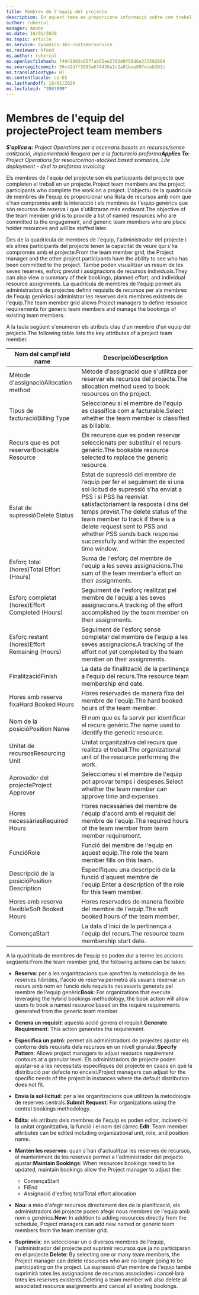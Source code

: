 ```yaml
---
title: Membres de l'equip del projecte
description: En aquest tema es proporciona informació sobre com treballar amb la informació dels membres d'un equip del projecte, els atributs i la planificació.
author: ruhercul
manager: Annbe
ms.date: 10/01/2020
ms.topic: article
ms.service: dynamics-365-customerservice
ms.reviewer: kfend
ms.author: ruhercul
ms.openlocfilehash: f4941803c657fab55ee2702d9f58d6e333592889
ms.sourcegitcommit: 56c42d7f5995a674426a1c2a81bae897dceb391c
ms.translationtype: HT
ms.contentlocale: ca-ES
ms.lasthandoff: 10/01/2020
ms.locfileid: "3907899"
---
```

# <a name="project-team-members"></a><span data-ttu-id="65d6d-103">Membres de l'equip del projecte</span><span class="sxs-lookup"><span data-stu-id="65d6d-103">Project team members</span></span>

<span data-ttu-id="65d6d-104">_**S'aplica a:** Project Operations per a escenaris basats en recursos/sense cotització, implementació lleugera per a la facturació proforma_</span><span class="sxs-lookup"><span data-stu-id="65d6d-104">_**Applies To:** Project Operations for resource/non-stocked based scenarios, Lite deployment - deal to proforma invoicing_</span></span>

<span data-ttu-id="65d6d-105">Els membres de l'equip del projecte són els participants del projecte que completen el treball en un projecte.</span><span class="sxs-lookup"><span data-stu-id="65d6d-105">Project team members are the project participants who complete the work on a project.</span></span> <span data-ttu-id="65d6d-106">L'objectiu de la quadrícula de membres de l'equip és proporcionar una llista de recursos amb nom que s'han compromès amb la interacció i els membres de l'equip genèrics que són recursos de reserva i que s'utilitzaran més endavant.</span><span class="sxs-lookup"><span data-stu-id="65d6d-106">The objective of the team member grid is to provide a list of named resources who are committed to the engagement, and generic team members who are place holder resources and will be staffed later.</span></span>

<span data-ttu-id="65d6d-107">Des de la quadrícula de membres de l'equip, l'administrador del projecte i els altres participants del projecte tenen la capacitat de veure qui s'ha compromès amb el projecte.</span><span class="sxs-lookup"><span data-stu-id="65d6d-107">From the team member grid, the Project manager and the other project participants have the ability to see who has been committed to the project.</span></span> <span data-ttu-id="65d6d-108">També poden visualitzar un resum de les seves reserves, esforç previst i assignacions de recursos individuals.</span><span class="sxs-lookup"><span data-stu-id="65d6d-108">They can also view a summary of their bookings, planned effort, and individual resource assignments.</span></span> <span data-ttu-id="65d6d-109">La quadrícula de membres de l'equip permet als administradors de projectes definir requisits de recursos per als membres de l'equip genèrics i administrar les reserves dels membres existents de l'equip.</span><span class="sxs-lookup"><span data-stu-id="65d6d-109">The team member grid allows Project managers to define resource requirements for generic team members and manage the bookings of existing team members.</span></span>

<span data-ttu-id="65d6d-110">A la taula següent s'enumeren els atributs clau d'un membre d'un equip del projecte.</span><span class="sxs-lookup"><span data-stu-id="65d6d-110">The following table lists the key attributes of a project team member.</span></span>

| <span data-ttu-id="65d6d-111">Nom del camp</span><span class="sxs-lookup"><span data-stu-id="65d6d-111">Field name</span></span>          | <span data-ttu-id="65d6d-112">Descripció</span><span class="sxs-lookup"><span data-stu-id="65d6d-112">Description</span></span>                                                                                                                                                                  |
|--------------------------|-----------------------------------------------------------------------------------------------------------------------------------------------------------------------------------|
| <span data-ttu-id="65d6d-113">Mètode d'assignació</span><span class="sxs-lookup"><span data-stu-id="65d6d-113">Allocation method</span></span>        | <span data-ttu-id="65d6d-114">Mètode d'assignació que s'utilitza per reservar els recursos del projecte.</span><span class="sxs-lookup"><span data-stu-id="65d6d-114">The allocation method used to book resources on the project.</span></span>                                                                         |
| <span data-ttu-id="65d6d-115">Tipus de facturació</span><span class="sxs-lookup"><span data-stu-id="65d6d-115">Billing Type</span></span>             | <span data-ttu-id="65d6d-116">Seleccioneu si el membre de l'equip es classifica com a facturable.</span><span class="sxs-lookup"><span data-stu-id="65d6d-116">Select whether the team member is classified as billable.</span></span>                                                                                                                                       |
| <span data-ttu-id="65d6d-117">Recurs que es pot reservar</span><span class="sxs-lookup"><span data-stu-id="65d6d-117">Bookable Resource</span></span>        | <span data-ttu-id="65d6d-118">Els recursos que es poden reservar seleccionats per substituir el recurs genèric.</span><span class="sxs-lookup"><span data-stu-id="65d6d-118">The bookable resource selected to replace the generic resource.</span></span>                                                                                                                   |
| <span data-ttu-id="65d6d-119">Estat de supressió</span><span class="sxs-lookup"><span data-stu-id="65d6d-119">Delete Status</span></span>            | <span data-ttu-id="65d6d-120">Estat de supressió del membre de l’equip per fer el seguiment de si una sol·licitud de supressió s’ha enviat a PSS i si PSS ha reenviat satisfactòriament la resposta i dins del temps previst.</span><span class="sxs-lookup"><span data-stu-id="65d6d-120">The delete status of the team member to track if there is a delete request sent to PSS and whether PSS sends back response successfully and within the expected time window.</span></span> |
| <span data-ttu-id="65d6d-121">Esforç total (hores)</span><span class="sxs-lookup"><span data-stu-id="65d6d-121">Total Effort (Hours)</span></span>     | <span data-ttu-id="65d6d-122">Suma de l'esforç del membre de l'equip a les seves assignacions.</span><span class="sxs-lookup"><span data-stu-id="65d6d-122">The sum of the team member's effort on their assignments.</span></span>                                                                                                                         |
| <span data-ttu-id="65d6d-123">Esforç completat (hores)</span><span class="sxs-lookup"><span data-stu-id="65d6d-123">Effort Completed (Hours)</span></span> | <span data-ttu-id="65d6d-124">Seguiment de l'esforç realitzat pel membre de l'equip a les seves assignacions.</span><span class="sxs-lookup"><span data-stu-id="65d6d-124">A tracking of the effort accomplished by the team member on their assignments.</span></span>                                                                                           |
| <span data-ttu-id="65d6d-125">Esforç restant (hores)</span><span class="sxs-lookup"><span data-stu-id="65d6d-125">Effort Remaining (Hours)</span></span> | <span data-ttu-id="65d6d-126">Seguiment de l'esforç sense completar del membre de l'equip a les seves assignacions.</span><span class="sxs-lookup"><span data-stu-id="65d6d-126">A tracking of the effort not yet completed by the team member on their assignments.</span></span>                                                                                    |
| <span data-ttu-id="65d6d-127">Finalització</span><span class="sxs-lookup"><span data-stu-id="65d6d-127">Finish</span></span>                   | <span data-ttu-id="65d6d-128">La data de finalització de la pertinença a l'equip del recurs.</span><span class="sxs-lookup"><span data-stu-id="65d6d-128">The resource team membership end date.</span></span>                                                                                                                                            |
| <span data-ttu-id="65d6d-129">Hores amb reserva fixa</span><span class="sxs-lookup"><span data-stu-id="65d6d-129">Hard Booked Hours</span></span>        | <span data-ttu-id="65d6d-130">Hores reservades de manera fixa del membre de l'equip.</span><span class="sxs-lookup"><span data-stu-id="65d6d-130">The hard booked hours of the team member.</span></span>                                                                                                                                                                |
| <span data-ttu-id="65d6d-131">Nom de la posició</span><span class="sxs-lookup"><span data-stu-id="65d6d-131">Position Name</span></span>            | <span data-ttu-id="65d6d-132">El nom que es fa servir per identificar el recurs genèric.</span><span class="sxs-lookup"><span data-stu-id="65d6d-132">The name used to identify the generic resource.</span></span>                                                                                                                                   |
| <span data-ttu-id="65d6d-133">Unitat de recursos</span><span class="sxs-lookup"><span data-stu-id="65d6d-133">Resourcing Unit</span></span>          | <span data-ttu-id="65d6d-134">Unitat organitzativa del recurs que realitza el treball.</span><span class="sxs-lookup"><span data-stu-id="65d6d-134">The organizational unit of the resource performing the work.</span></span>                                                                                                                      |
| <span data-ttu-id="65d6d-135">Aprovador del projecte</span><span class="sxs-lookup"><span data-stu-id="65d6d-135">Project Approver</span></span>         | <span data-ttu-id="65d6d-136">Seleccioneu si el membre de l'equip pot aprovar temps i despeses.</span><span class="sxs-lookup"><span data-stu-id="65d6d-136">Select whether the team member can approve time and expenses.</span></span>                                                                                                                     |
| <span data-ttu-id="65d6d-137">Hores necessàries</span><span class="sxs-lookup"><span data-stu-id="65d6d-137">Required Hours</span></span>           | <span data-ttu-id="65d6d-138">Hores necessàries del membre de l'equip d'acord amb el requisit del membre de l'equip.</span><span class="sxs-lookup"><span data-stu-id="65d6d-138">The required hours of the team member from team member requirement.</span></span>                                                                                                                       |
| <span data-ttu-id="65d6d-139">Funció</span><span class="sxs-lookup"><span data-stu-id="65d6d-139">Role</span></span>                     | <span data-ttu-id="65d6d-140">Funció del membre de l'equip en aquest equip.</span><span class="sxs-lookup"><span data-stu-id="65d6d-140">The role the team member fills on this team.</span></span>                                                                                                                                |
| <span data-ttu-id="65d6d-141">Descripció de la posició</span><span class="sxs-lookup"><span data-stu-id="65d6d-141">Position Description</span></span>     | <span data-ttu-id="65d6d-142">Especifiqueu una descripció de la funció d'aquest membre de l'equip.</span><span class="sxs-lookup"><span data-stu-id="65d6d-142">Enter a description of the role for this team member.</span></span>                                                                                                                             |
| <span data-ttu-id="65d6d-143">Hores amb reserva flexible</span><span class="sxs-lookup"><span data-stu-id="65d6d-143">Soft Booked Hours</span></span>        | <span data-ttu-id="65d6d-144">Hores reservades de manera flexible del membre de l'equip.</span><span class="sxs-lookup"><span data-stu-id="65d6d-144">The soft booked hours of the team member.</span></span>                                                                                                                                                                 |
| <span data-ttu-id="65d6d-145">Comença</span><span class="sxs-lookup"><span data-stu-id="65d6d-145">Start</span></span>                    | <span data-ttu-id="65d6d-146">La data d'inici de la pertinença a l'equip del recurs.</span><span class="sxs-lookup"><span data-stu-id="65d6d-146">The resource team membership start date.</span></span>                                                                                                                                          |

<span data-ttu-id="65d6d-147">A la quadrícula de membres de l'equip es poden dur a terme les accions següents:</span><span class="sxs-lookup"><span data-stu-id="65d6d-147">From the team member grid, the following actions can be taken:</span></span>

- <span data-ttu-id="65d6d-148">**Reserva**: per a les organitzacions que aprofiten la metodologia de les reserves híbrides, l'acció de reserva permetrà als usuaris reservar un recurs amb nom en funció dels requisits necessaris generats pel membre de l'equip genèric</span><span class="sxs-lookup"><span data-stu-id="65d6d-148">**Book**: For organizations that execute leveraging the hybrid bookings methodology, the book action will allow users to book a named resource based on the require requirements generated from the generic team member</span></span>
- <span data-ttu-id="65d6d-149">**Genera un requisit**: aquesta acció genera el requisit.</span><span class="sxs-lookup"><span data-stu-id="65d6d-149">**Generate Requirement**: This action generates the requirement.</span></span>
- <span data-ttu-id="65d6d-150">**Especifica un patró**: permet als administradors de projectes ajustar els contorns dels requisits dels recursos en un nivell granular.</span><span class="sxs-lookup"><span data-stu-id="65d6d-150">**Specify Pattern**: Allows project managers to adjust resource requirement contours at a granular level.</span></span> <span data-ttu-id="65d6d-151">Els administradors de projecte poden ajustar-se a les necessitats específiques del projecte en casos en què la distribució per defecte no encaixi.</span><span class="sxs-lookup"><span data-stu-id="65d6d-151">Project managers can adjust for the specific needs of the project in instances where the default distribution does not fit.</span></span>
- <span data-ttu-id="65d6d-152">**Envia la sol·licitud**: per a les organitzacions que utilitzen la metodologia de reserves centrals.</span><span class="sxs-lookup"><span data-stu-id="65d6d-152">**Submit Request**: For organizations using the central bookings methodology.</span></span>
- <span data-ttu-id="65d6d-153">**Edita**: els atributs dels membres de l'equip es poden editar, incloent-hi la unitat organitzativa, la funció i el nom del càrrec.</span><span class="sxs-lookup"><span data-stu-id="65d6d-153">**Edit**: Team member attributes can be edited including organizational unit, role, and position name.</span></span>
- <span data-ttu-id="65d6d-154">**Mantén les reserves**: quan s'han d'actualitzar les reserves de recursos, el manteniment de les reserves permet a l'administrador del projecte ajustar:</span><span class="sxs-lookup"><span data-stu-id="65d6d-154">**Maintain Bookings**: When resources bookings need to be updated, maintain bookings allow the Project manager to adjust the:</span></span>

    - <span data-ttu-id="65d6d-155">Comença</span><span class="sxs-lookup"><span data-stu-id="65d6d-155">Start</span></span>
    - <span data-ttu-id="65d6d-156">Fi</span><span class="sxs-lookup"><span data-stu-id="65d6d-156">End</span></span>
    - <span data-ttu-id="65d6d-157">Assignació d'esforç total</span><span class="sxs-lookup"><span data-stu-id="65d6d-157">Total effort allocation</span></span>

- <span data-ttu-id="65d6d-158">**Nou**: a més d'afegir recursos directament des de la planificació, els administradors del projecte poden afegir nous membres de l'equip amb nom o genèrics.</span><span class="sxs-lookup"><span data-stu-id="65d6d-158">**New**: In addition to adding resources directly from the schedule, Project managers can add new named or generic team members from the team member grid.</span></span>
- <span data-ttu-id="65d6d-159">**Suprimeix**: en seleccionar un o diversos membres de l'equip, l'administrador del projecte pot suprimir recursos que ja no participaran en el projecte.</span><span class="sxs-lookup"><span data-stu-id="65d6d-159">**Delete**: By selecting one or many team members, the Project manager can delete resources who are no longer going to be participating on the project.</span></span> <span data-ttu-id="65d6d-160">La supressió d'un membre de l'equip també suprimirà totes les assignacions de recursos associades i cancel·larà totes les reserves existents.</span><span class="sxs-lookup"><span data-stu-id="65d6d-160">Deleting a team member will also delete all associated resource assignments and  cancel all existing bookings.</span></span>
